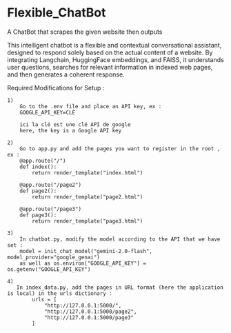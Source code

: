 # Flexible_ChatBot
A ChatBot that scrapes the given website then outputs


This intelligent chatbot is a flexible and contextual conversational assistant, designed to respond solely based on the actual content of a website. By integrating Langchain, HuggingFace embeddings, and FAISS, it understands user questions, searches for relevant information in indexed web pages, and then generates a coherent response.

Required Modifications for Setup : 

    1)
        Go to the .env file and place an API key, ex :
        GOOGLE_API_KEY=CLÉ

        ici la clé est une clé API de google
        here, the key is a Google API key

    2)
        Go to app.py and add the pages you want to register in the root , ex : 
        @app.route("/")
        def index():
            return render_template("index.html")

        @app.route("/page2")
        def page2():
            return render_template("page2.html")

        @app.route("/page3")
        def page3():
            return render_template("page3.html")
    
    3)
        In chatbot.py, modify the model according to the API that we have set :
        model = init_chat_model("gemini-2.0-flash", model_provider="google_genai")
        as well as os.environ["GOOGLE_API_KEY"] = os.getenv("GOOGLE_API_KEY") 

    4)
       In index_data.py, add the pages in URL format (here the application is local) in the urls dictionary : 
            urls = [
                "http://127.0.0.1:5000/",
                "http://127.0.0.1:5000/page2",   
                "http://127.0.0.1:5000/page3"
            ] 
